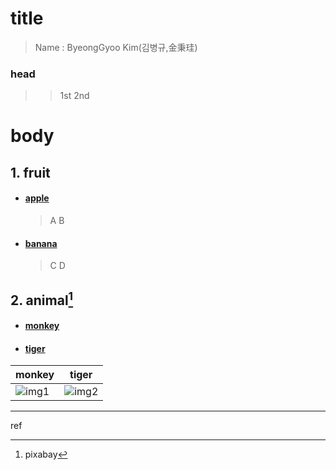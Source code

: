 title
=========
> Name : ByeongGyoo Kim(김병규,金秉珪)

### head
>	> 1st
>	> 2nd

# body
## 1. fruit
* #### [apple]
	> A
	> B
* #### [banana]
	> C
	> D

## 2. animal[^1]
* #### [monkey]
* #### [tiger]

| monkey | tiger |
|---|---|
| ![img1](https://cdn.pixabay.com/photo/2017/09/26/23/04/monkey-2790452_1280.jpg) | ![img2](https://cdn.pixabay.com/photo/2017/07/22/22/56/tiger-2530158_1280.jpg) |

---
ref
[^1]: pixabay
[^2]: [gliffy (diagram tool)](https://www.gliffy.com/)

[//]: #
[apple]: </> "apple"
[banana]: </>
[monkey]: </>
[tiger]: </>
